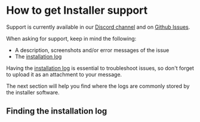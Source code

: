 # How to get Installer support

Support is currently available in our [Discord channel](https://discord.gg/pf5VhF9) and on [Github Issues](https://github.com/07th-mod/python-patcher/issues/new/choose).

When asking for support, keep in mind the following:

- A description, screenshots and/or error messages of the issue
- The [installation log](#finding-the-installation-log)

Having the [installation log](#finding-the-installation-log) is essential to troubleshoot issues, so don't forget to upload it as an attachment to your message.

The next section will help you find where the logs are commonly stored by the installer software.

## Finding the installation log

